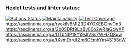 ### Hexlet tests and linter status:
[![Actions Status](https://github.com/Boristhblade/frontend-project-lvl2/workflows/hexlet-check/badge.svg)](https://github.com/Boristhblade/frontend-project-lvl2/actions)
[![Maintainability](https://api.codeclimate.com/v1/badges/2b36c9f376b3582f4b8c/maintainability)](https://codeclimate.com/github/Boristhblade/frontend-project-lvl2/maintainability)
[![Test Coverage](https://api.codeclimate.com/v1/badges/2b36c9f376b3582f4b8c/test_coverage)](https://codeclimate.com/github/Boristhblade/frontend-project-lvl2/test_coverage)
https://asciinema.org/a/ryokilv6Ml23D4YOXEBGnvOn3
https://asciinema.org/a/2b0SDRf9LaBv00o2wRIaGcwXP
https://asciinema.org/a/DTbNtP18Yj9sllVSsZWHZQ8uw
https://asciinema.org/a/tXvmDrrdf2m6GEmhYm4S153oW
